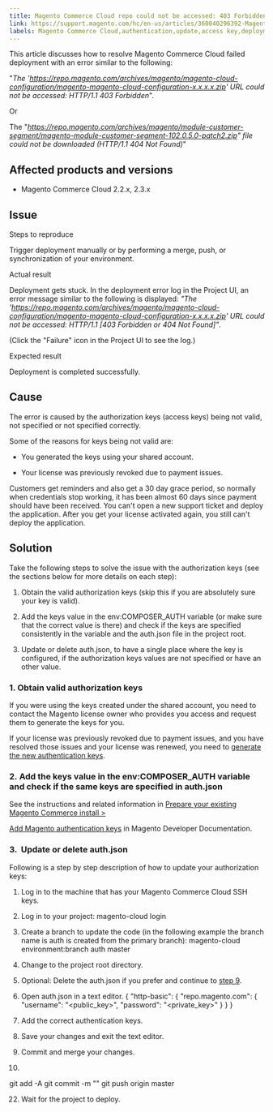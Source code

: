 ```yaml
---
title: Magento Commerce Cloud repo could not be accessed: 403 Forbidden or 404 Not Found error when deploying
link: https://support.magento.com/hc/en-us/articles/360040296392-Magento-Commerce-Cloud-repo-could-not-be-accessed-403-Forbidden-or-404-Not-Found-error-when-deploying
labels: Magento Commerce Cloud,authentication,update,access key,deployment error,URL could not be accessed: HTTP/1.1 403 Forbidden,2.3.x,2.2.x,how to
---
```


This article discusses how to resolve Magento Commerce Cloud failed deployment with an error similar to the following:  
  
"*The 'https://repo.magento.com/archives/magento/magento-cloud-configuration/magento-magento-cloud-configuration-x.x.x.x.zip' URL could not be accessed: HTTP/1.1 403 Forbidden*".  
  
Or  
  
The "*https://repo.magento.com/archives/magento/module-customer-segment/magento-module-customer-segment-102.0.5.0-patch2.zip" file could not be downloaded (HTTP/1.1 404 Not Found)*"

## Affected products and versions

* Magento Commerce Cloud 2.2.x, 2.3.x

## Issue

Steps to reproduce

Trigger deployment manually or by performing a merge, push, or synchronization of your environment.

Actual result

Deployment gets stuck. In the deployment error log in the Project UI, an error message similar to the following is displayed: *"The 'https://repo.magento.com/archives/magento/magento-cloud-configuration/magento-magento-cloud-configuration-x.x.x.x.zip' URL could not be accessed: HTTP/1.1 [403 Forbidden or 404 Not Found]"*.

(Click the "Failure" icon in the Project UI to see the log.)

Expected result

Deployment is completed successfully.

## Cause

The error is caused by the authorization keys (access keys) being not valid, not specified or not specified correctly.

Some of the reasons for keys being not valid are:

* You generated the keys using your shared account.

* Your license was previously revoked due to payment issues.

Customers get reminders and also get a 30 day grace period, so normally when credentials stop working, it has been almost 60 days since payment should have been received. You can't open a new support ticket and deploy the application. After you get your license activated again, you still can't deploy the application.

## Solution

Take the following steps to solve the issue with the authorization keys (see the sections below for more details on each step):

1. Obtain the valid authorization keys (skip this if you are absolutely sure your key is valid).

1. Add the keys value in the env:COMPOSER\_AUTH variable (or make sure that the correct value is there) and check if the keys are specified consistently in the variable and the auth.json file in the project root.

1. Update or delete auth.json, to have a single place where the key is configured, if the authorization keys values are not specified or have an other value.

### 1. Obtain valid authorization keys

If you were using the keys created under the shared account, you need to contact the Magento license owner who provides you access and request them to generate the keys for you.

If your license was previously revoked due to payment issues, and you have resolved those issues and your license was renewed, you need to [generate the new authentication keys](https://devdocs.magento.com/guides/v2.3/install-gde/prereq/connect-auth.html).

### 2. Add the keys value in the env:COMPOSER\_AUTH variable and check if the same keys are specified in auth.json

See the instructions and related information in [Prepare your existing Magento Commerce install >](https://devdocs.magento.com/cloud/setup/first-time-setup-import-prepare.html#auth-json)

[Add Magento authentication keys](https://devdocs.magento.com/cloud/setup/first-time-setup-import-prepare.html#auth-json) in Magento Developer Documentation.

### 3.  Update or delete auth.json

Following is a step by step description of how to update your authorization keys:

1. Log in to the machine that has your Magento Commerce Cloud SSH keys.

1. Log in to your project:
magento-cloud login

1. Create a branch to update the code (in the following example the branch name is auth is created from the primary branch):
magento-cloud environment:branch auth master

1. Change to the project root directory.

10. Optional: Delete the auth.json if you prefer and continue to [step 9](#step9).

12. Open auth.json in a text editor.
 {
 "http-basic": {
 "repo.magento.com": {
 "username": "<public\_key>",
 "password": "<private\_key>"
 }
 }
}

14. Add the correct authentication keys.

16. Save your changes and exit the text editor.

18. Commit and merge your changes.

20. 
git add -A
git commit -m "<message>"
git push origin master

22. Wait for the project to deploy.



